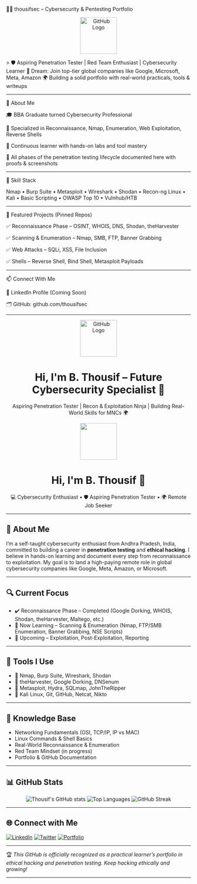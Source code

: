 🧑‍💻 thousifsec – Cybersecurity & Pentesting Portfolio

<p align="center">
  <img src="https://github.githubassets.com/images/modules/logos_page/GitHub-Mark.png" width="100" alt="GitHub Logo"/>
</p>> 🛡️ Aspiring Penetration Tester | Red Team Enthusiast | Cybersecurity Learner
🎯 Dream: Join top-tier global companies like Google, Microsoft, Meta, Amazon
🌍 Building a solid portfolio with real-world practicals, tools & writeups



---

🚀 About Me

🎓 BBA Graduate turned Cybersecurity Professional

🔐 Specialized in Reconnaissance, Nmap, Enumeration, Web Exploitation, Reverse Shells

🧠 Continuous learner with hands-on labs and tool mastery

📁 All phases of the penetration testing lifecycle documented here with proofs & screenshots



---

🧰 Skill Stack

Nmap • Burp Suite • Metasploit • Wireshark • Shodan • Recon-ng
Linux • Kali • Basic Scripting • OWASP Top 10 • Vulnhub/HTB


---
📌 Featured Projects (Pinned Repos)

✅ Reconnaissance Phase – OSINT, WHOIS, DNS, Shodan, theHarvester

✅ Scanning & Enumeration – Nmap, SMB, FTP, Banner Grabbing

✅ Web Attacks – SQLi, XSS, File Inclusion

✅ Shells – Reverse Shell, Bind Shell, Metasploit Payloads



---

📫 Connect With Me

🔗 LinkedIn Profile (Coming Soon)

🗂️ GitHub: github.com/thousifsec



---
<p align="center">
  <img src="https://github.githubassets.com/images/modules/logos_page/GitHub-Mark.png" width="100" alt="GitHub Logo"/>
</p>

<h1 align="center">Hi, I'm B. Thousif – Future Cybersecurity Specialist 🔐</h1>
<p align="center">Aspiring Penetration Tester | Recon & Exploitation Ninja | Building Real-World Skills for MNCs 🌍</p>
<div align="center">
  <img src="https://github.githubassets.com/images/modules/logos_page/GitHub-Mark.png" width="100"/>
</div>

<h1 align="center">Hi, I'm B. Thousif 👋</h1>

<p align="center">
  💻 Cybersecurity Enthusiast • 🛡️ Aspiring Penetration Tester • 🌍 Remote Job Seeker
</p>

---

## 🚀 About Me

I’m a self-taught cybersecurity enthusiast from Andhra Pradesh, India, committed to building a career in **penetration testing** and **ethical hacking**. I believe in hands-on learning and document every step from reconnaissance to exploitation. My goal is to land a high-paying remote role in global cybersecurity companies like Google, Meta, Amazon, or Microsoft.

---

## 🔍 Current Focus

- ✔️ Reconnaissance Phase – Completed (Google Dorking, WHOIS, Shodan, theHarvester, Maltego, etc.)
- 🧭 Now Learning – Scanning & Enumeration (Nmap, FTP/SMB Enumeration, Banner Grabbing, NSE Scripts)
- 🎯 Upcoming – Exploitation, Post-Exploitation, Reporting

---

## 🧰 Tools I Use

- 🔹 Nmap, Burp Suite, Wireshark, Shodan
- 🔹 theHarvester, Google Dorking, DNSenum
- 🔹 Metasploit, Hydra, SQLmap, JohnTheRipper
- 🔹 Kali Linux, Git, GitHub, Netcat, Nikto

---

## 🧠 Knowledge Base

- Networking Fundamentals (OSI, TCP/IP, IP vs MAC)
- Linux Commands & Shell Basics
- Real-World Reconnaissance & Enumeration
- Red Team Mindset (in progress)
- Portfolio & GitHub Documentation

---

## 📊 GitHub Stats

<p align="center">
  <img src="https://github-readme-stats.vercel.app/api?username=thousifsec&show_icons=true&theme=radical" alt="Thousif's GitHub stats" />
  <img src="https://github-readme-stats.vercel.app/api/top-langs/?username=thousifsec&layout=compact&theme=radical" alt="Top Languages" />
  <img src="https://github-readme-streak-stats.herokuapp.com/?user=thousifsec&theme=radical" alt="GitHub Streak" />
</p>

---

## 🌐 Connect with Me
[![LinkedIn](https://img.shields.io/badge/LinkedIn-Connect-blue?style=for-the-badge&logo=linkedin)](https://www.linkedin.com/in/thousif-sec)
[![Twitter](https://img.shields.io/badge/Twitter-Follow-blue?style=for-the-badge&logo=twitter)](https://twitter.com/YOUR-USERNAME)
[![Portfolio](https://img.shields.io/badge/Portfolio-Coming_Soon-orange?style=for-the-badge&logo=githubpages)](#)

---

🏆 *This GitHub is officially recognized as a practical learner’s portfolio in ethical hacking and penetration testing. Keep hacking ethically and growing!*

---


